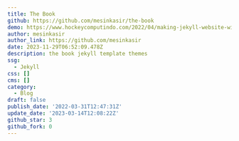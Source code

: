 ```yaml
---
title: The Book
github: https://github.com/mesinkasir/the-book
demo: https://www.hockeycomputindo.com/2022/04/making-jekyll-website-with-book.html
author: mesinkasir
author_link: https://github.com/mesinkasir
date: 2023-11-29T06:52:09.478Z
description: the book jekyll template themes
ssg:
  - Jekyll
css: []
cms: []
category:
  - Blog
draft: false
publish_date: '2022-03-31T12:47:31Z'
update_date: '2023-03-14T12:08:22Z'
github_star: 3
github_fork: 0
---
```

